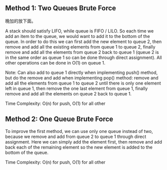 ## Method 1: Two Queues Brute Force

晚加的放下面。

A stack should satisfy LIFO, while queue is FIFO / LILO. So each time we add an item to the queue, we would want to add it to the bottom of the queue. In order to do this we can first add the new element to queue 2, then remove and add all the existing elements from queue 1 to queue 2, finally remove and add all the elements from queue 2 back to queue 1 (queue 2 is in the same order as queue 1 so can be done through direct assignment). All other operations can be done in O(1) on queue 1. 

Note: Can also add to queue 1 directly when implementing push() method, but do the remove and add when implementing pop() method: remove and add all the elements from queue 1 to queue 2 until there is only one element left in queue 1, then remove the one last element from queue 1, finally remove and add all the elements on queue 2 back to queue 1.

Time Complexity: O(n) for push, O(1) for all other

## Method 2: One Queue Brute Force

To improve the first method, we can use only one queue instead of two, because we remove and add from queue 2 to queue 1 through direct assignment. Here we can simply add the element first, then remove and add back each of the remaining element so the new element is added to the bottom of the queue.

Time Complexity: O(n) for push, O(1) for all other
